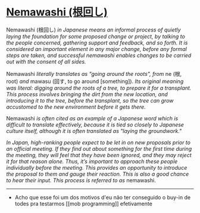 # [Nemawashi (根回し)](https://en.wikipedia.org/wiki/Nemawashi)

Nemawashi (根回し) _in Japanese means an informal process of quietly laying the foundation for some proposed change or project, by talking to the people concerned, gathering support and feedback, and so forth. It is considered an important element in any major change, before any formal steps are taken, and successful nemawashi enables changes to be carried out with the consent of all sides._

Nemawashi _literally translates as "going around the roots", from_ ne (根, root) _and_ mawasu (回す, to go around [something]). _Its original meaning was literal: digging around the roots of a tree, to prepare it for a transplant. This process involves bringing the dirt from the new location, and introducing it to the tree, before the transplant, so the tree can grow accustomed to the new environment before it gets there._

Nemawashi _is often cited as an example of a Japanese word which is difficult to translate effectively, because it is tied so closely to Japanese culture itself, although it is often translated as "laying the groundwork."_

_In Japan, high-ranking people expect to be let in on new proposals prior to an official meeting. If they find out about something for the first time during the meeting, they will feel that they have been ignored, and they may reject it for that reason alone. Thus, it’s important to approach these people individually before the meeting. This provides an opportunity to introduce the proposal to them and gauge their reaction. This is also a good chance to hear their input. This process is referred to as_ nemawashi.

----

- Acho que esse foi um dos motivos d'eu não ter conseguido o buy-in de todes pra testarmos [[mob programming]] efetivamente


